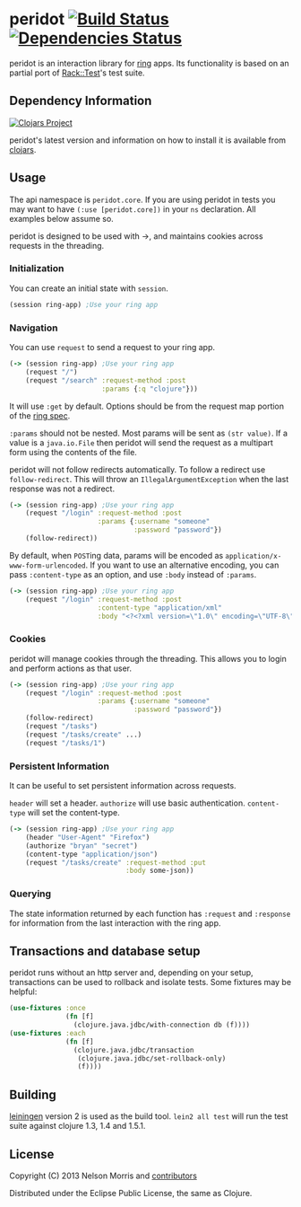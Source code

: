 # peridot [![Build Status](https://secure.travis-ci.org/xeqi/peridot.png)](http://travis-ci.org/xeqi/peridot) [![Dependencies Status](https://jarkeeper.com/xeqi/peridot/status.svg)](https://jarkeeper.com/xeqi/peridot)

peridot is an interaction library for [ring](https://github.com/ring-clojure/ring) apps. Its functionality is based on an partial port of [Rack::Test](https://github.com/brynary/rack-test)'s test suite.

## Dependency Information

[![Clojars Project](http://clojars.org/peridot/latest-version.svg)](http://clojars.org/peridot)

peridot's latest version and information on how to install it is available from [clojars](http://clojars.org/peridot).

## Usage

The api namespace is ```peridot.core```.  If you are using peridot in tests you may want to have ```(:use [peridot.core])``` in your ```ns``` declaration.  All examples below assume so.

peridot is designed to be used with ->, and maintains cookies across requests in the threading.

### Initialization

You can create an initial state with ```session```.

```clojure
(session ring-app) ;Use your ring app
```

### Navigation

You can use ```request``` to send a request to your ring app.

```clojure
(-> (session ring-app) ;Use your ring app
    (request "/")
    (request "/search" :request-method :post
                       :params {:q "clojure"}))
```

It will use ```:get``` by default.  Options should be from the request map portion of the [ring spec](https://github.com/mmcgrana/ring/blob/master/SPEC).

```:params``` should not be nested. Most params will be sent as ```(str value)```. If a value is a ```java.io.File``` then peridot will send the request as a multipart form using the contents of the file.

peridot will not follow redirects automatically.  To follow a redirect use ```follow-redirect```.  This will throw an ```IllegalArgumentException``` when the last response was not a redirect.

```clojure
(-> (session ring-app) ;Use your ring app
    (request "/login" :request-method :post
                      :params {:username "someone"
                               :password "password"})
    (follow-redirect))
```

By default, when `POST`ing data, params will be encoded as `application/x-www-form-urlencoded`. If you want to use an alternative encoding, you can pass `:content-type` as an option, and use `:body` instead of `:params`.

```clojure
(-> (session ring-app) ;Use your ring app
    (request "/login" :request-method :post
                      :content-type "application/xml"
                      :body "<?<?xml version=\"1.0\" encoding=\"UTF-8\"?><root />"))
```

### Cookies

peridot will manage cookies through the threading.  This allows you to login and perform actions as that user.

```clojure
(-> (session ring-app) ;Use your ring app
    (request "/login" :request-method :post
                      :params {:username "someone"
                               :password "password"})
    (follow-redirect)
    (request "/tasks")
    (request "/tasks/create" ...)
    (request "/tasks/1")
```

### Persistent Information

It can be useful to set persistent information across requests.

```header``` will set a header.
```authorize``` will use basic authentication.
```content-type``` will set the content-type.

```clojure
(-> (session ring-app) ;Use your ring app
    (header "User-Agent" "Firefox")
    (authorize "bryan" "secret")
    (content-type "application/json")
    (request "/tasks/create" :request-method :put
                             :body some-json))
```

### Querying

The state information returned by each function has ```:request``` and ```:response``` for information from the last interaction with the ring app.

## Transactions and database setup

peridot runs without an http server and, depending on your setup, transactions can be used to rollback and isolate tests.  Some fixtures may be helpful:

```clojure
(use-fixtures :once
              (fn [f]
                (clojure.java.jdbc/with-connection db (f))))
(use-fixtures :each
              (fn [f]
                (clojure.java.jdbc/transaction
                 (clojure.java.jdbc/set-rollback-only)
                 (f))))
```

## Building

[leiningen](https://github.com/technomancy/leiningen) version 2 is used as the build tool.  ```lein2 all test``` will run the test suite against clojure 1.3, 1.4 and 1.5.1.

## License

Copyright (C) 2013 Nelson Morris and [contributors](https://github.com/xeqi/peridot/graphs/contributors)

Distributed under the Eclipse Public License, the same as Clojure.
